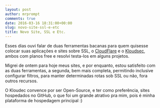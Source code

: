 ```yaml
---
layout: post
author: mrprompt
comments: true
date: 2016-03-16 18:31:00+00:00
slug: novo-site-ssl-e-etc
title: Novo Site, SSL e Etc.
---
```


Esses dias ouvi falar de duas ferramentas bacanas para quem quisesse colocar 
suas aplicações e sites sobre SSL, o <a href="https://www.cloudflare.com/a/overview" target="_blank">CloudFlare</a> 
e o <a href="https://www.kloudsec.com/" target="_blank">Kloudsec</a>, ambos com planos free e resolvi testa-los 
em alguns projetos.

Migrei de ontem para hoje meus sites, e por enquanto, estou satisfeito com as duas ferramentas, a segunda, bem mais 
completa, permitindo inclusive configurar filtros, para manter determinadas rotas sob SSL ou não, fora outros recursos.

O Kloudec convence por ser Open-Source, e ter como preferência, sites hospedados no GitHub, o que foi um grande 
 atrativo pra mim, pois é minha plataforma de hospedagem principal :)